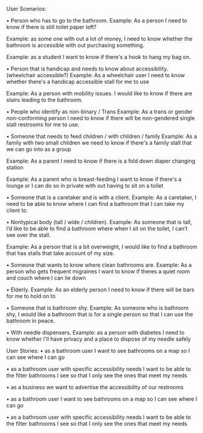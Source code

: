 User Scenarios:

• Person who has to go to the bathroom.
Example: As a person I need to know if there is still toilet paper left?

Example: as some one with out a lot of money, I need to know whether the bathroom is accessible with out purchasing something.

Example: as a student I want to know if there's a hook to hang my bag on.

• Person that is handicap and needs to know about accessibility. (wheelchair accessible?)
Example: As a wheelchair user I need to know whether there's a handicap accessible stall for me to use

Example: As a person with mobility issues. I would like to know if there are stairs leading to the bathroom.

• People who identify as non-binary / Trans
Example: As a trans or gender non-conforming person I need to know if there will be non-gendered single stall restrooms for me to use.

• Someone that needs to feed children / with children / family
Example: As a family with two small children we need to know if there's a family stall that we can go into as a group

Example: As a parent I need to know if there is a fold down diaper changing station

Example: As a parent who is breast-feeding I want to know if there's a lounge or I can do so in private with out having to sit on a toilet

• Someone that is a caretaker and is with a client.
Example: As a caretaker, I need to be able to know where I can find a bathroom that I can take my client to.

• Nontypical body (tall / wide / children).
Example: As someone that is tall, I’d like to be able to find a bathroom where when I sit on the toilet, I can’t see over the stall.

Example: As a person that is a bit overweight, I would like to find a bathroom that has stalls that take account of my size.

• Someone that wants to know where clean bathrooms are.
Example: As a person who gets frequent migraines I want to know if theres a quiet room and couch where I can lie down

• Elderly.
Example: As an elderly person I need to know if there will be bars for me to hold on to

• Someone that is bathroom shy.
Example: As someone who is bathroom shy, I would like a bathroom that is for a single person so that I can use the bathroom in peace.

• With needle dispensers.
Example: as a person with diabetes I need to know whether I'll have privacy and a place to dispose of my needle safely

User Stories:
• as a bathroom user I want to see bathrooms on a map so I can see where I can go

• as a bathroom user with specific accessibility needs I want to be able to the filter bathrooms I see so that I only see the ones that meet my needs

• as a business we want to advertise the accessibility of our restrooms

• as a bathroom user I want to see bathrooms on a map so I can see where I can go

• as a bathroom user with specific accessibility needs I want to be able to the filter bathrooms I see so that I only see the ones that meet my needs
